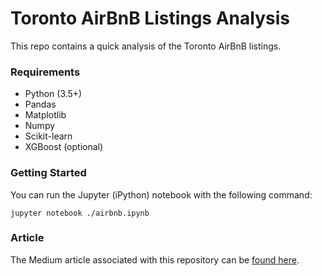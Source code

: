 # Toronto AirBnB Listings Analysis

This repo contains a quick analysis of the Toronto AirBnB listings.

### Requirements

* Python (3.5+)
* Pandas
* Matplotlib
* Numpy
* Scikit-learn
* XGBoost (optional)


### Getting Started

You can run the Jupyter (iPython) notebook with the following command:

```
jupyter notebook ./airbnb.ipynb
```

### Article

The Medium article associated with this repository can be [found here](https://medium.com/@faisalaltameemi/airbnb-listings-analysis-in-toronto-october-2018-2a5358bae007).
